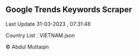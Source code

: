 

## Google Trends Keywords Scraper 
 
Last Update 31-03-2023 , 07:31:48

Country List :
VIETNAM.json



© Abdul Muttaqin 
